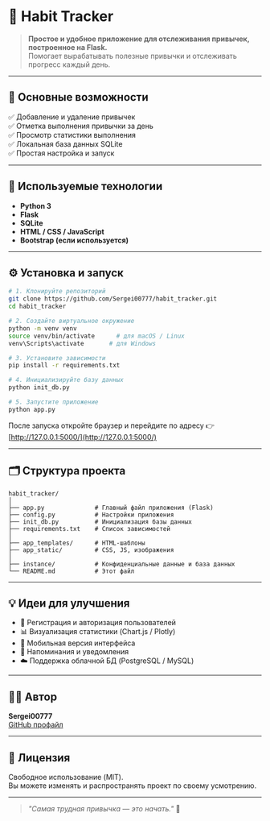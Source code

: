 # 🌿 Habit Tracker

> **Простое и удобное приложение для отслеживания привычек, построенное на Flask.**  
> Помогает вырабатывать полезные привычки и отслеживать прогресс каждый день.

---

## 🚀 Основные возможности
✅ Добавление и удаление привычек  
✅ Отметка выполнения привычки за день  
✅ Просмотр статистики выполнения  
✅ Локальная база данных SQLite  
✅ Простая настройка и запуск

---

## 🧰 Используемые технологии
- **Python 3**
- **Flask**
- **SQLite**
- **HTML / CSS / JavaScript**  
- **Bootstrap (если используется)**

---

## ⚙️ Установка и запуск

```bash
# 1. Клонируйте репозиторий
git clone https://github.com/Sergei00777/habit_tracker.git
cd habit_tracker

# 2. Создайте виртуальное окружение
python -m venv venv
source venv/bin/activate      # для macOS / Linux
venv\Scripts\activate       # для Windows

# 3. Установите зависимости
pip install -r requirements.txt

# 4. Инициализируйте базу данных
python init_db.py

# 5. Запустите приложение
python app.py
```

После запуска откройте браузер и перейдите по адресу 👉 [http://127.0.0.1:5000/](http://127.0.0.1:5000/)

---

## 🗂️ Структура проекта
```
habit_tracker/
│
├── app.py              # Главный файл приложения (Flask)
├── config.py           # Настройки приложения
├── init_db.py          # Инициализация базы данных
├── requirements.txt    # Список зависимостей
│
├── app_templates/      # HTML-шаблоны
├── app_static/         # CSS, JS, изображения
│
├── instance/           # Конфиденциальные данные и база данных
└── README.md           # Этот файл
```

---

## 💡 Идеи для улучшения
- 👥 Регистрация и авторизация пользователей  
- 📊 Визуализация статистики (Chart.js / Plotly)  
- 📱 Мобильная версия интерфейса  
- 🔔 Напоминания и уведомления  
- ☁️ Поддержка облачной БД (PostgreSQL / MySQL)

---

## 🧑‍💻 Автор
**Sergei00777**  
[GitHub профайл](https://github.com/Sergei00777)

---

## 🪪 Лицензия
Свободное использование (MIT).  
Вы можете изменять и распространять проект по своему усмотрению.

---

> _"Самая трудная привычка — это начать."_ 🌱
